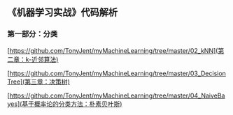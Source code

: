 ## 《机器学习实战》代码解析

###  第一部分：分类

[https://github.com/TonyJent/myMachineLearning/tree/master/02_kNN](第二章：k-近邻算法)

[https://github.com/TonyJent/myMachineLearning/tree/master/03_DecisionTree](第三章：决策树)

[https://github.com/TonyJent/myMachineLearning/tree/master/04_NaiveBayes](基于概率论的分类方法：朴素贝叶斯)





